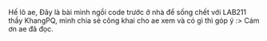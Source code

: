 Hế lô ae, 
Đây là bài mình ngồi code trước ở nhà để sống chết với LAB211 thầy KhangPQ, mình chia sẻ công khai cho ae xem và có gì thì góp ý :> 
Cám ơn ae đã đọc.
